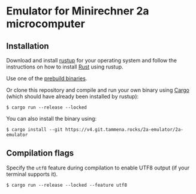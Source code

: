 
# Emulator for Minirechner 2a microcomputer

## Installation

Download and install [rustup](https://rustup.rs/) for your operating system and follow the instructions on how to install [Rust](https://www.rust-lang.org/) using rustup.

Use one of the [prebuild binaries](https://v4.git.tammena.rocks/2a-emulator/2a-emulator/releases).

Or clone this repository and compile and run your own binary using [Cargo](https://github.com/rust-lang/cargo) (which should have already been installed by rustup):
```console
$ cargo run --release --locked
```

You can also install the binary using:
```console
$ cargo install --git https://v4.git.tammena.rocks/2a-emulator/2a-emulator
```

## Compilation flags

Specify the `utf8` feature during compilation to enable UTF8 output (if your terminal supports it).
```console
$ cargo run --release --locked --feature utf8
```
